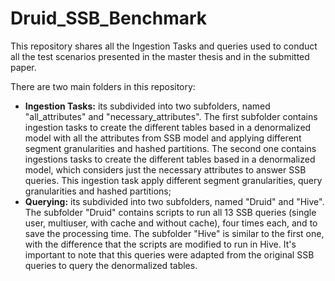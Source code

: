 # Druid_SSB_Benchmark
This repository shares all the Ingestion Tasks and queries used to conduct all the test scenarios presented in the master thesis and in the submitted paper.

There are two main folders in this repository:
- <b>Ingestion Tasks:</b> its subdivided into two subfolders, named "all_attributes" and "necessary_attributes". The first subfolder contains ingestion tasks to create the different tables based in a denormalized model with all the attributes from SSB model and applying different segment granularities and hashed partitions. The second one contains ingestions tasks to create the different tables based in a denormalized model, which considers just the necessary attributes to answer SSB queries. This ingestion task apply different segment granularities, query granularities and hashed partitions;
- <b>Querying:</b> its subdivided into two subfolders, named "Druid" and "Hive". The subfolder "Druid" contains scripts to run all 13 SSB queries (single user, multiuser, with cache and without cache), four times each, and to save the processing time. The subfolder "Hive" is similar to the first one, with the difference that the scripts are modified to run in Hive. It's important to note that this queries were adapted from the original SSB queries to query the denormalized tables.
